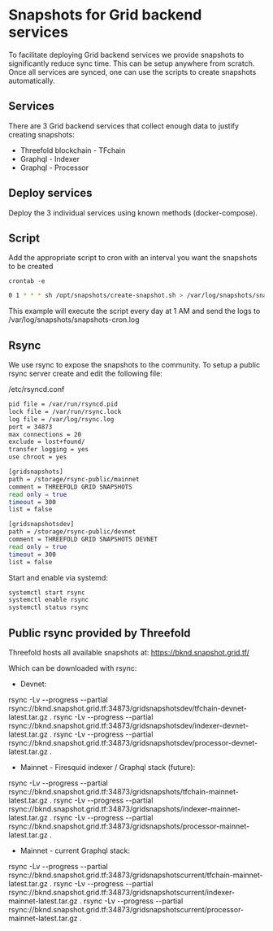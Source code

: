 # Snapshots for Grid backend services

To facilitate deploying Grid backend services we provide snapshots to significantly reduce sync time. This can be setup anywhere from scratch. Once all services are synced, one can use the scripts to create snapshots automatically.


## Services

There are 3 Grid backend services that collect enough data to justify creating snapshots:

- Threefold blockchain - TFchain
- Graphql - Indexer
- Graphql - Processor


## Deploy services

Deploy the 3 individual services using known methods (docker-compose).


## Script

Add the appropriate script to cron with an interval you want the snapshots to be created

`crontab -e`

```sh
0 1 * * * sh /opt/snapshots/create-snapshot.sh > /var/log/snapshots/snapshots-cron.log 2>&1
```

This example will execute the script every day at 1 AM and send the logs to /var/log/snapshots/snapshots-cron.log


## Rsync

We use rsync to expose the snapshots to the community. To setup a public rsync server create and edit the following file:

/etc/rsyncd.conf

```sh
pid file = /var/run/rsyncd.pid
lock file = /var/run/rsync.lock
log file = /var/log/rsync.log
port = 34873
max connections = 20
exclude = lost+found/
transfer logging = yes
use chroot = yes

[gridsnapshots]
path = /storage/rsync-public/mainnet
comment = THREEFOLD GRID SNAPSHOTS
read only = true
timeout = 300
list = false

[gridsnapshotsdev]
path = /storage/rsync-public/devnet
comment = THREEFOLD GRID SNAPSHOTS DEVNET
read only = true
timeout = 300
list = false
```

Start and enable via systemd:

```sh
systemctl start rsync
systemctl enable rsync
systemctl status rsync
```


## Public rsync provided by Threefold

Threefold hosts all available snapshots at: https://bknd.snapshot.grid.tf/

Which can be downloaded with rsync:

- Devnet:

rsync -Lv --progress --partial rsync://bknd.snapshot.grid.tf:34873/gridsnapshotsdev/tfchain-devnet-latest.tar.gz .
rsync -Lv --progress --partial rsync://bknd.snapshot.grid.tf:34873/gridsnapshotsdev/indexer-devnet-latest.tar.gz .
rsync -Lv --progress --partial rsync://bknd.snapshot.grid.tf:34873/gridsnapshotsdev/processor-devnet-latest.tar.gz .


- Mainnet - Firesquid indexer / Graphql stack (future):

rsync -Lv --progress --partial rsync://bknd.snapshot.grid.tf:34873/gridsnapshots/tfchain-mainnet-latest.tar.gz .
rsync -Lv --progress --partial rsync://bknd.snapshot.grid.tf:34873/gridsnapshots/indexer-mainnet-latest.tar.gz .
rsync -Lv --progress --partial rsync://bknd.snapshot.grid.tf:34873/gridsnapshots/processor-mainnet-latest.tar.gz .


- Mainnet - current Graphql stack:

rsync -Lv --progress --partial rsync://bknd.snapshot.grid.tf:34873/gridsnapshotscurrent/tfchain-mainnet-latest.tar.gz .
rsync -Lv --progress --partial rsync://bknd.snapshot.grid.tf:34873/gridsnapshotscurrent/indexer-mainnet-latest.tar.gz .
rsync -Lv --progress --partial rsync://bknd.snapshot.grid.tf:34873/gridsnapshotscurrent/processor-mainnet-latest.tar.gz .


